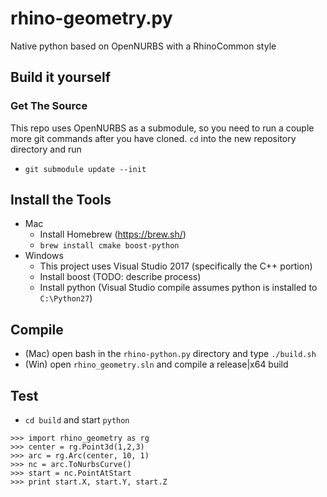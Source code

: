 # rhino-geometry.py
Native python based on OpenNURBS with a RhinoCommon style

## Build it yourself

### Get The Source

This repo uses OpenNURBS as a submodule, so you need to run a couple more git commands after you have cloned. `cd` into the new repository directory and run
  * `git submodule update --init`

## Install the Tools

* Mac
  * Install Homebrew (https://brew.sh/)
  * `brew install cmake boost-python`
* Windows
  * This project uses Visual Studio 2017 (specifically the C++ portion)
  * Install boost (TODO: describe process)
  * Install python (Visual Studio compile assumes python is installed to `C:\Python27`)

## Compile

* (Mac) open bash in the `rhino-python.py` directory and type `./build.sh`
* (Win) open `rhino_geometry.sln` and compile a release|x64 build

## Test

* `cd build` and start `python`
```
>>> import rhino_geometry as rg
>>> center = rg.Point3d(1,2,3)
>>> arc = rg.Arc(center, 10, 1)
>>> nc = arc.ToNurbsCurve()
>>> start = nc.PointAtStart
>>> print start.X, start.Y, start.Z
```
